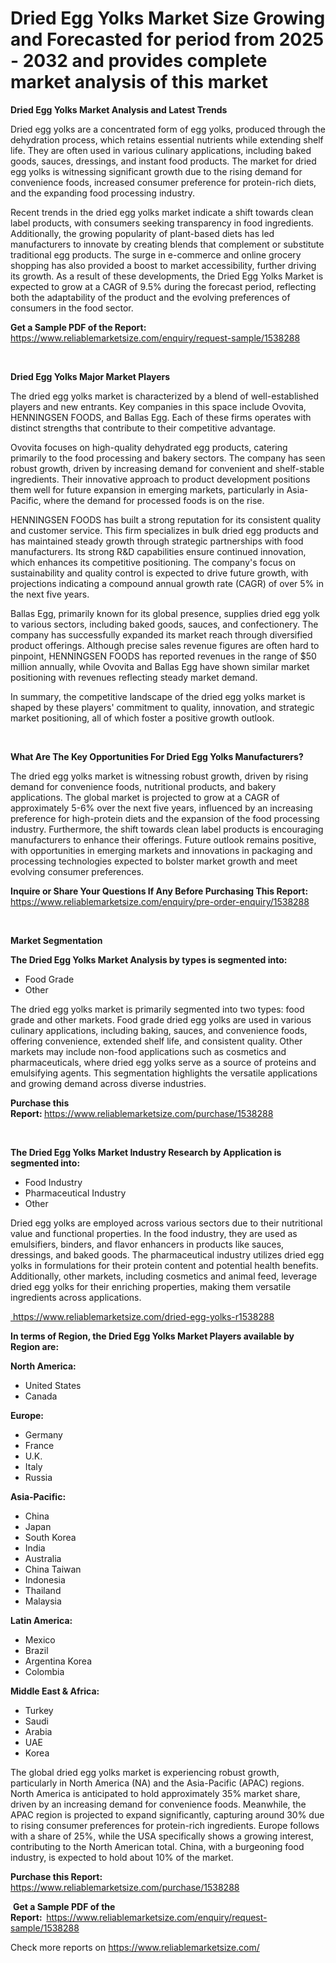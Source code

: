 <p><h1>Dried Egg Yolks Market Size Growing and Forecasted for period from 2025 - 2032 and provides complete market analysis of this market</h1></p><p><strong>Dried Egg Yolks Market Analysis and Latest Trends</strong></p>
<p><p>Dried egg yolks are a concentrated form of egg yolks, produced through the dehydration process, which retains essential nutrients while extending shelf life. They are often used in various culinary applications, including baked goods, sauces, dressings, and instant food products. The market for dried egg yolks is witnessing significant growth due to the rising demand for convenience foods, increased consumer preference for protein-rich diets, and the expanding food processing industry.</p><p>Recent trends in the dried egg yolks market indicate a shift towards clean label products, with consumers seeking transparency in food ingredients. Additionally, the growing popularity of plant-based diets has led manufacturers to innovate by creating blends that complement or substitute traditional egg products. The surge in e-commerce and online grocery shopping has also provided a boost to market accessibility, further driving its growth. As a result of these developments, the Dried Egg Yolks Market is expected to grow at a CAGR of 9.5% during the forecast period, reflecting both the adaptability of the product and the evolving preferences of consumers in the food sector.</p></p>
<p><strong>Get a Sample PDF of the Report:&nbsp;</strong> <a href="https://www.reliablemarketsize.com/enquiry/request-sample/1538288?utm_campaign=1835&utm_medium=2&utm_source=Github&utm_content=ia&utm_term=04042025&utm_id=dried-egg-yolks">https://www.reliablemarketsize.com/enquiry/request-sample/1538288</a></p>
<p>&nbsp;</p>
<p><strong>Dried Egg Yolks Major Market Players</strong></p>
<p><p>The dried egg yolks market is characterized by a blend of well-established players and new entrants. Key companies in this space include Ovovita, HENNINGSEN FOODS, and Ballas Egg. Each of these firms operates with distinct strengths that contribute to their competitive advantage.</p><p>Ovovita focuses on high-quality dehydrated egg products, catering primarily to the food processing and bakery sectors. The company has seen robust growth, driven by increasing demand for convenient and shelf-stable ingredients. Their innovative approach to product development positions them well for future expansion in emerging markets, particularly in Asia-Pacific, where the demand for processed foods is on the rise.</p><p>HENNINGSEN FOODS has built a strong reputation for its consistent quality and customer service. This firm specializes in bulk dried egg products and has maintained steady growth through strategic partnerships with food manufacturers. Its strong R&D capabilities ensure continued innovation, which enhances its competitive positioning. The company's focus on sustainability and quality control is expected to drive future growth, with projections indicating a compound annual growth rate (CAGR) of over 5% in the next five years.</p><p>Ballas Egg, primarily known for its global presence, supplies dried egg yolk to various sectors, including baked goods, sauces, and confectionery. The company has successfully expanded its market reach through diversified product offerings. Although precise sales revenue figures are often hard to pinpoint, HENNINGSEN FOODS has reported revenues in the range of $50 million annually, while Ovovita and Ballas Egg have shown similar market positioning with revenues reflecting steady market demand.</p><p>In summary, the competitive landscape of the dried egg yolks market is shaped by these players' commitment to quality, innovation, and strategic market positioning, all of which foster a positive growth outlook.</p></p>
<p>&nbsp;</p>
<p><strong>What Are The Key Opportunities For Dried Egg Yolks Manufacturers?</strong></p>
<p><p>The dried egg yolks market is witnessing robust growth, driven by rising demand for convenience foods, nutritional products, and bakery applications. The global market is projected to grow at a CAGR of approximately 5-6% over the next five years, influenced by an increasing preference for high-protein diets and the expansion of the food processing industry. Furthermore, the shift towards clean label products is encouraging manufacturers to enhance their offerings. Future outlook remains positive, with opportunities in emerging markets and innovations in packaging and processing technologies expected to bolster market growth and meet evolving consumer preferences.</p></p>
<p><strong>Inquire or Share Your Questions If Any Before Purchasing This Report:</strong> <a href="https://www.reliablemarketsize.com/enquiry/pre-order-enquiry/1538288?utm_campaign=1835&utm_medium=2&utm_source=Github&utm_content=ia&utm_term=04042025&utm_id=dried-egg-yolks">https://www.reliablemarketsize.com/enquiry/pre-order-enquiry/1538288</a></p>
<p>&nbsp;</p>
<p><strong>Market Segmentation</strong></p>
<p><strong>The Dried Egg Yolks Market Analysis by types is segmented into:</strong></p>
<p><ul><li>Food Grade</li><li>Other</li></ul></p>
<p><p>The dried egg yolks market is primarily segmented into two types: food grade and other markets. Food grade dried egg yolks are used in various culinary applications, including baking, sauces, and convenience foods, offering convenience, extended shelf life, and consistent quality. Other markets may include non-food applications such as cosmetics and pharmaceuticals, where dried egg yolks serve as a source of proteins and emulsifying agents. This segmentation highlights the versatile applications and growing demand across diverse industries.</p></p>
<p><strong>Purchase this Report:&nbsp;</strong><a href="https://www.reliablemarketsize.com/purchase/1538288?utm_campaign=1835&utm_medium=2&utm_source=Github&utm_content=ia&utm_term=04042025&utm_id=dried-egg-yolks">https://www.reliablemarketsize.com/purchase/1538288</a></p>
<p>&nbsp;</p>
<p><strong>The Dried Egg Yolks Market Industry Research by Application is segmented into:</strong></p>
<p><ul><li>Food Industry</li><li>Pharmaceutical Industry</li><li>Other</li></ul></p>
<p><p>Dried egg yolks are employed across various sectors due to their nutritional value and functional properties. In the food industry, they are used as emulsifiers, binders, and flavor enhancers in products like sauces, dressings, and baked goods. The pharmaceutical industry utilizes dried egg yolks in formulations for their protein content and potential health benefits. Additionally, other markets, including cosmetics and animal feed, leverage dried egg yolks for their enriching properties, making them versatile ingredients across applications.</p></p>
<p><a href="https://www.reliablemarketsize.com/dried-egg-yolks-r1538288?utm_campaign=1835&utm_medium=2&utm_source=Github&utm_content=ia&utm_term=04042025&utm_id=dried-egg-yolks">&nbsp;https://www.reliablemarketsize.com/dried-egg-yolks-r1538288</a></p>
<p><strong>In terms of Region, the Dried Egg Yolks Market Players available by Region are:</strong></p>
<p>
    <p> <strong> North America: </strong>
        <ul>
            <li>United States</li>
            <li>Canada</li>
        </ul>
        </p> 
    <p> <strong> Europe: </strong>
        <ul>
            <li>Germany</li>
            <li>France</li>
            <li>U.K.</li>
            <li>Italy</li>
            <li>Russia</li>
        </ul>
        </p> 
    <p> <strong> Asia-Pacific: </strong>
        <ul>
            <li>China</li>
            <li>Japan</li>
            <li>South Korea</li>
            <li>India</li>
            <li>Australia</li>
            <li>China Taiwan</li>
            <li>Indonesia</li>
            <li>Thailand</li>
            <li>Malaysia</li>
        </ul>
        </p> 
    <p> <strong> Latin America: </strong>
        <ul>
            <li>Mexico</li>
            <li>Brazil</li>
            <li>Argentina Korea</li>
            <li>Colombia</li>
        </ul>
        </p> 
    <p> <strong> Middle East & Africa: </strong>
        <ul>
            <li>Turkey</li>
            <li>Saudi</li>
            <li>Arabia</li>
            <li>UAE</li>
            <li>Korea</li>
        </ul>
    </p>
    </p>
<p><p>The global dried egg yolks market is experiencing robust growth, particularly in North America (NA) and the Asia-Pacific (APAC) regions. North America is anticipated to hold approximately 35% market share, driven by an increasing demand for convenience foods. Meanwhile, the APAC region is projected to expand significantly, capturing around 30% due to rising consumer preferences for protein-rich ingredients. Europe follows with a share of 25%, while the USA specifically shows a growing interest, contributing to the North American total. China, with a burgeoning food industry, is expected to hold about 10% of the market.</p></p>
<p><strong>Purchase this Report: </strong><a href="https://www.reliablemarketsize.com/purchase/1538288?utm_campaign=1835&utm_medium=2&utm_source=Github&utm_content=ia&utm_term=04042025&utm_id=dried-egg-yolks">https://www.reliablemarketsize.com/purchase/1538288</a></p>
<p>&nbsp;<strong>Get a Sample PDF of the Report:&nbsp;&nbsp;</strong><a href="https://www.reliablemarketsize.com/enquiry/request-sample/1538288?utm_campaign=1835&utm_medium=2&utm_source=Github&utm_content=ia&utm_term=04042025&utm_id=dried-egg-yolks">https://www.reliablemarketsize.com/enquiry/request-sample/1538288</a></p>
<p><strong></strong></p>
<p>Check more reports on <a href="https://www.reliablemarketsize.com/?utm_campaign=1835&utm_medium=2&utm_source=Github&utm_content=ia&utm_term=04042025&utm_id=dried-egg-yolks">https://www.reliablemarketsize.com/</a></p>